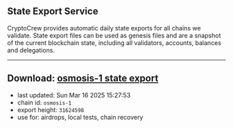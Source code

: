 ## State Export Service
CryptoCrew provides automatic daily state exports for all chains we validate. State export files can be used as genesis files and are a snapshot of the current blockchain state, including all validators, accounts, balances and delegations.

---
**Download: [osmosis-1 state export](https://dl-eu2.ccvalidators.com/SERVICE/osmosis/osmosis-1_export_31624598.json)**
---

- last updated: Sun Mar 16 2025 15:27:53
- chain id: `osmosis-1`
- export height: `31624598`
- use for: airdrops, local tests, chain recovery
